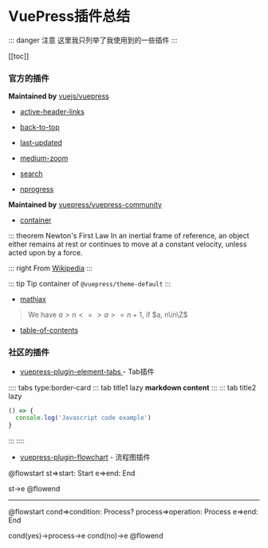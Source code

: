 # VuePress插件总结

::: danger 注意
这里我只列举了我使用到的一些插件
:::

<TOC />

[[toc]]

### 官方的插件

**Maintained by** [vuejs/vuepress](https://github.com/vuejs/vuepress)

- [active-header-links](https://v1.vuepress.vuejs.org/plugin/official/plugin-active-header-links.html)

- [back-to-top](https://v1.vuepress.vuejs.org/plugin/official/plugin-back-to-top.html)

- [last-updated](https://v1.vuepress.vuejs.org/plugin/official/plugin-last-updated.html)

- [medium-zoom](https://v1.vuepress.vuejs.org/plugin/official/plugin-medium-zoom.html)

- [search](https://v1.vuepress.vuejs.org/plugin/official/plugin-search.html)

- [nprogress](https://v1.vuepress.vuejs.org/plugin/official/plugin-nprogress.html)

**Maintained by** [vuepress/vuepress-community](https://github.com/vuepress/vuepress-community)

- [container](https://vuepress.github.io/en/plugins/container/#installation)

::: theorem Newton's First Law
In an inertial frame of reference, an object either remains at rest or continues to move at a constant velocity, unless acted upon by a force.

::: right
From [Wikipedia](https://en.wikipedia.org/wiki/Newton%27s_laws_of_motion)
:::

::: tip
Tip container of `@vuepress/theme-default`
:::

- [mathjax](https://vuepress.github.io/en/plugins/mathjax/)

> We have $a>n <=> a>=n+1$, if $a, n\in\Z$

- [table-of-contents](https://vuepress.github.io/en/plugins/table-of-contents/)

<TOC />

### 社区的插件

- [vuepress-plugin-element-tabs ](https://superbiger.github.io/vuepress-plugin-tabs/) - Tab插件

:::: tabs type:border-card
::: tab title1 lazy
__markdown content__
:::
::: tab title2 lazy
```javascript
() => {
  console.log('Javascript code example')
}
```
:::
::::

- [vuepress-plugin-flowchart](https://flowchart.vuepress.ulivz.com/#install) - 流程图插件

@flowstart
st=>start: Start
e=>end: End

st->e
@flowend

---

@flowstart
cond=>condition: Process?
process=>operation: Process
e=>end: End

cond(yes)->process->e
cond(no)->e
@flowend
